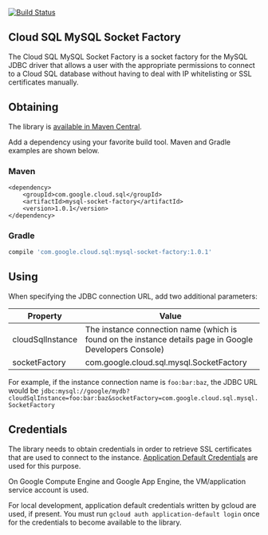 [![Build
Status](https://travis-ci.org/GoogleCloudPlatform/cloud-sql-mysql-socket-factory.svg?branch=master)](https://travis-ci.org/GoogleCloudPlatform/cloud-sql-mysql-socket-factory)
## Cloud SQL MySQL Socket Factory

The Cloud SQL MySQL Socket Factory is a socket factory for the MySQL JDBC driver 
that allows a user with the appropriate permissions to connect to a Cloud SQL 
database without having to deal with IP whitelisting or SSL certificates 
manually. 

## Obtaining

The library is [available in Maven Central](http://search.maven.org/#artifactdetails%7Ccom.google.cloud.sql%7Cmysql-socket-factory%7C1.0.1%7Cjar).

Add a dependency using your favorite build tool. Maven and Gradle examples are shown below.

### Maven

```maven-pom
<dependency>
    <groupId>com.google.cloud.sql</groupId>
    <artifactId>mysql-socket-factory</artifactId>
    <version>1.0.1</version>
</dependency>
```

### Gradle

```gradle
compile 'com.google.cloud.sql:mysql-socket-factory:1.0.1'
```

## Using

When specifying the JDBC connection URL, add two additional parameters:

| Property         | Value         |
| ---------------- | ------------- |
| cloudSqlInstance | The instance connection name (which is found on the instance details page in Google Developers Console)  |
| socketFactory    | com.google.cloud.sql.mysql.SocketFactory |

For example, if the instance connection name is `foo:bar:baz`, the JDBC URL 
would be 
`jdbc:mysql://google/mydb?cloudSqlInstance=foo:bar:baz&socketFactory=com.google.cloud.sql.mysql.SocketFactory`

## Credentials

The library needs to obtain credentials in order to retrieve SSL certificates that are used to connect to the instance.
[Application Default Credentials](https://developers.google.com/identity/protocols/application-default-credentials) are used for this purpose.

On Google Compute Engine and Google App Engine, the VM/application service account is used.

For local development, application default credentials written by gcloud are used, if present. 
You must run `gcloud auth application-default login` once for the credentials to become available to the library.
